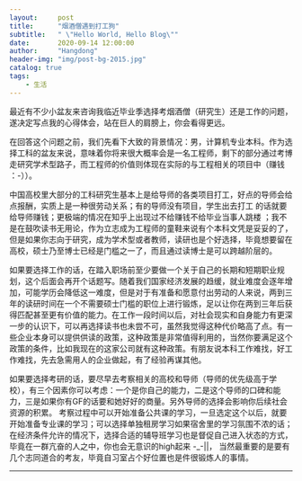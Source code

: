```yaml
---
layout:     post
title:      "烟酒僧遇到打工狗"
subtitle:   " \"Hello World, Hello Blog\""
date:       2020-09-14 12:00:00
author:     "Hangdong"
header-img: "img/post-bg-2015.jpg"
catalog: true
tags:
    - 生活
---
```


 最近有不少小盆友来咨询我临近毕业季选择考烟酒僧（研究生）还是工作的问题，遂决定写点我的心得体会，站在巨人的肩膀上，你会看得更远。

在回答这个问题之前，我们先看下大致的背景情况：男，计算机专业本科。作为选择工科的盆友来说，意味着你将来很大概率会是一名工程师，剩下的部分通过考博走研究学术型路子，而工程师的价值则体现在实际的与工程相关的项目中（赚钱 ：-））。

中国高校里大部分的工科研究生基本上是给导师的各类项目打工，好点的导师会给点报酬，实质上是一种很劳动关系；有的导师没有项目，学生出去打工 的话就要给导师赚钱；更极端的情况在知乎上出现过不给赚钱不给毕业当事人跳楼 ；我不是在鼓吹读书无用论，作为立志成为工程师的童鞋来说有个本科文凭是妥妥的了，但是如果你志向于研究，成为学术型或者教师，读研也是个好选择，毕竟想要留在高校，硕士乃至博士已经是门槛之一了，而且通过读博士是可以跨越阶层的。

如果要选择工作的话，在踏入职场前至少要做一个关于自己的长期和短期职业规划，这个后面会再开个话题写。随着我们国家经济发展的趋缓，就业难度会逐年增加，可能学历会降低这一难度，但是对于有准备和愿意付出劳动的人来说，两到三年的读研时间在一个不需要硕士门槛的职位上进行锻炼，足以让你在两到三年后获得匹配甚至更有价值的能力。在工作一段时间以后，对社会现实和自身能力有更深一步的认识下，可以再选择读书也未尝不可，虽然我觉得这种代价略高了点。有一些企业本身可以提供供读的政策，这种政策是非常值得利用的，当然你要满足这个政策的条件，比如我现在的这家公司就有这种政策。有朋友说本科工作难找，好工作难找，先去急需用人的企业做起，有了经验再谋其他。

如果要选择考研的话，要尽早去考察相关的高校和导师（导师的优先级高于学校），有三个因素你可以考虑：一个是你自己的能力，二是这个导师的口碑和能力，三是如果你有GF的话要和她好好的商量。另外导师的选择会影响你后续社会资源的积累。 考察过程中可以开始准备公共课的学习，一旦选定这个以后，就要开始准备专业课的学习；可以选择单独租房学习如果宿舍里的学习氛围不浓的话；在经济条件允许的情况下，选择合适的辅导班学习也是督促自己进入状态的方式，毕竟在一群亢奋的人之中，你也会无意识的high起来 -_-||， 当然最重要的是要有几个志同道合的考友，毕竟自习室占个好位置也是件很锻炼人的事情。

---


